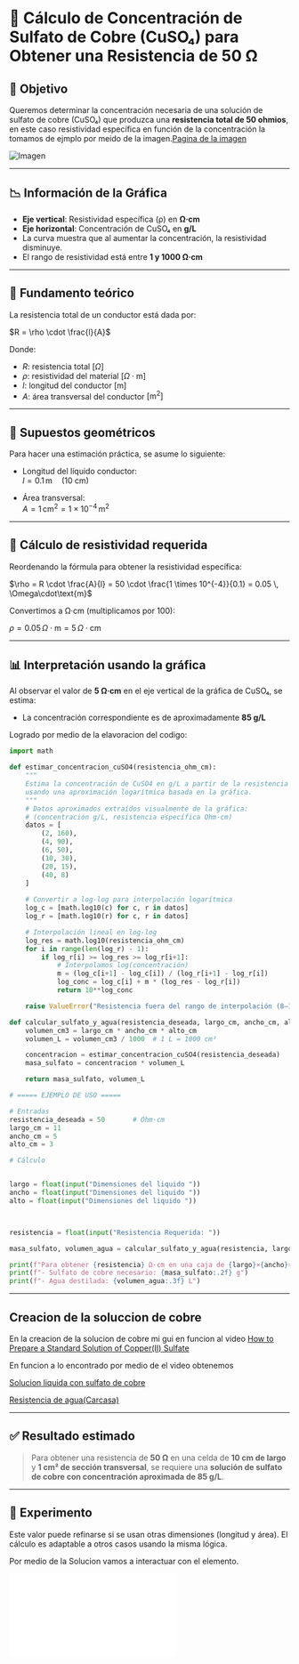 
# 📘 Cálculo de Concentración de Sulfato de Cobre (CuSO₄) para Obtener una Resistencia de 50 Ω

## 🧾 Objetivo

Queremos determinar  la concentración necesaria de una solución de sulfato de cobre (CuSO₄) que produzca una **resistencia total de 50 ohmios**, en este caso resistividad específica en función de la concentración la tomamos de ejmplo por meido de la imagen.[Pagina de la imagen](http://www.kronjaeger.com/hv/hv/comp/res/index.html)


![Imagen](http://www.kronjaeger.com/hv/hv/comp/res/spezres.png)

---

## 📉 Información de la Gráfica

- **Eje vertical**: Resistividad específica (ρ) en **Ω·cm**
- **Eje horizontal**: Concentración de CuSO₄ en **g/L**
- La curva muestra que al aumentar la concentración, la resistividad disminuye.
- El rango de resistividad está entre **1 y 1000 Ω·cm**

---

## 📐 Fundamento teórico

La resistencia total de un conductor está dada por:

$R = \rho \cdot \frac{l}{A}$


Donde:

- $R$: resistencia total $[\Omega]$
- $\rho$: resistividad del material $[\Omega \cdot \text{m}]$
- $l$: longitud del conductor $[\text{m}]$
- $A$: área transversal del conductor $[\text{m}^2]$


---

## 🧮 Supuestos geométricos

Para hacer una estimación práctica, se asume lo siguiente:

- Longitud del líquido conductor:  
  $l = 0.1 \, \text{m} \quad \text{(10 cm)}$
  
- Área transversal:  
  $A = 1 \, \text{cm}^2 = 1 \times 10^{-4} \, \text{m}^2$

---

## 🔄 Cálculo de resistividad requerida

Reordenando la fórmula para obtener la resistividad específica:

$\rho = R \cdot \frac{A}{l} = 50 \cdot \frac{1 \times 10^{-4}}{0.1} = 0.05 \, \Omega\cdot\text{m}$

Convertimos a Ω·cm (multiplicamos por 100):

$\rho = 0.05 \, \Omega\cdot\text{m} = 5 \, \Omega\cdot\text{cm}$

---

## 📊 Interpretación usando la gráfica

Al observar el valor de **5 Ω·cm** en el eje vertical de la gráfica de CuSO₄, se estima:

- La concentración correspondiente es de aproximadamente **85 g/L**

Logrado por medio de la elavoracion del codigo:

```python
import math

def estimar_concentracion_cuSO4(resistencia_ohm_cm):
    """
    Estima la concentración de CuSO4 en g/L a partir de la resistencia específica en Ohm·cm,
    usando una aproximación logarítmica basada en la gráfica.
    """
    # Datos aproximados extraídos visualmente de la gráfica:
    # (concentración g/L, resistencia específica Ohm·cm)
    datos = [
        (2, 160),
        (4, 90),
        (6, 50),
        (10, 30),
        (20, 15),
        (40, 8)
    ]
    
    # Convertir a log-log para interpolación logarítmica
    log_c = [math.log10(c) for c, r in datos]
    log_r = [math.log10(r) for c, r in datos]

    # Interpolación lineal en log-log
    log_res = math.log10(resistencia_ohm_cm)
    for i in range(len(log_r) - 1):
        if log_r[i] >= log_res >= log_r[i+1]:
            # Interpolamos log(concentración)
            m = (log_c[i+1] - log_c[i]) / (log_r[i+1] - log_r[i])
            log_conc = log_c[i] + m * (log_res - log_r[i])
            return 10**log_conc

    raise ValueError("Resistencia fuera del rango de interpolación (8–160 Ohm·cm)")

def calcular_sulfato_y_agua(resistencia_deseada, largo_cm, ancho_cm, alto_cm):
    volumen_cm3 = largo_cm * ancho_cm * alto_cm
    volumen_L = volumen_cm3 / 1000  # 1 L = 1000 cm³

    concentracion = estimar_concentracion_cuSO4(resistencia_deseada)
    masa_sulfato = concentracion * volumen_L

    return masa_sulfato, volumen_L

# ===== EJEMPLO DE USO =====

# Entradas
resistencia_deseada = 50       # Ohm·cm
largo_cm = 11
ancho_cm = 5
alto_cm = 3

# Cálculo


largo = float(input("Dimensiones del liquido "))
ancho = float(input("Dimensiones del liquido "))
alto = float(input("Dimensiones del liquido "))



resistencia = float(input("Resistencia Requerida: "))

masa_sulfato, volumen_agua = calcular_sulfato_y_agua(resistencia, largo, ancho, alto)

print(f"Para obtener {resistencia} Ω·cm en una caja de {largo}×{ancho}×{alto} cm:")
print(f"- Sulfato de cobre necesario: {masa_sulfato:.2f} g")
print(f"- Agua destilada: {volumen_agua:.3f} L")

```
---


## Creacion de la soluccion de cobre 

En la creacion de la solucion de cobre mi gui en funcion al video [How to Prepare a Standard Solution of Copper(II) Sulfate](http://youtube.com/watch?v=PJ_kgmJykUM)

En funcion a lo encontrado por medio de el video obtenemos 

[Solucion liquida con sulfato de cobre](https://www.youtube.com/shorts/1H3qh7PhQ4s)

[Resistencia de agua(Carcasa)](https://www.youtube.com/shorts/2VBhNsMEiJs)

---

## ✅ Resultado estimado

> Para obtener una resistencia de **50 Ω** en una celda de **10 cm de largo** y **1 cm² de sección transversal**, se requiere una **solución de sulfato de cobre con concentración aproximada de 85 g/L**.

---

## 🧪 Experimento

Este valor puede refinarse si se usan otras dimensiones (longitud y área). El cálculo es adaptable a otros casos usando la misma lógica.

Por medio de la Solucion vamos a interactuar con el elemento.




![Solucion](Solucion.md)